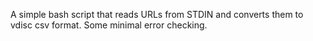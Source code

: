 A simple bash script that reads URLs from STDIN and converts them to vdisc csv format.  Some minimal error checking.
